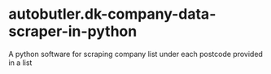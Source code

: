 # autobutler.dk-company-data-scraper-in-python
A python software for scraping company list under each postcode provided in a list
